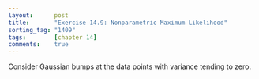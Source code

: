 ```yaml
---
layout:      post
title:       "Exercise 14.9: Nonparametric Maximum Likelihood"
sorting_tag: "1409"
tags:        [chapter 14]
comments:    true
---
```


Consider Gaussian bumps at the data points with variance tending to zero.
